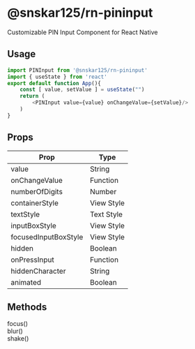 # @snskar125/rn-pininput
Customizable PIN Input Component for React Native

## Usage
```javascript
import PINInput from '@snskar125/rn-pininput'
import { useState } from 'react'
export default function App(){
    const [ value, setValue ] = useState("")
    return (
        <PINInput value={value} onChangeValue={setValue}/>
    )
}
```
## Props
Prop | Type
--- | ---
value | String
onChangeValue | Function
numberOfDigits | Number
containerStyle | View Style
textStyle | Text Style
inputBoxStyle | View Style
focusedInputBoxStyle | View Style
hidden | Boolean
onPressInput | Function
hiddenCharacter | String
animated | Boolean

## Methods
focus()<br>
blur()<br>
shake()
